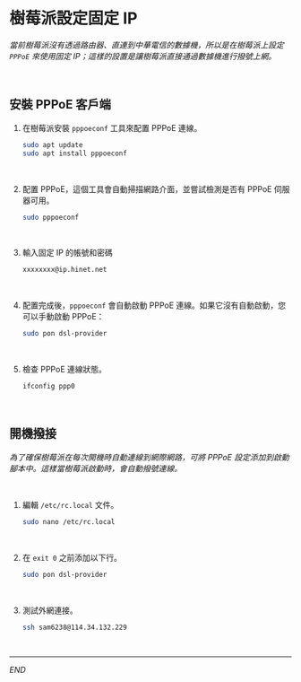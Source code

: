 # 樹莓派設定固定 IP

_當前樹莓派沒有透過路由器、直連到中華電信的數據機，所以是在樹莓派上設定 `PPPoE` 來使用固定 IP；這樣的設置是讓樹莓派直接通過數據機進行撥號上網。_

<br>

## 安裝 PPPoE 客戶端

1. 在樹莓派安裝 `pppoeconf` 工具來配置 PPPoE 連線。

    ```bash
    sudo apt update
    sudo apt install pppoeconf
    ```

<br>

2. 配置 PPPoE，這個工具會自動掃描網路介面，並嘗試檢測是否有 PPPoE 伺服器可用。

    ```bash
    sudo pppoeconf
    ```

<br>

3. 輸入固定 IP 的帳號和密碼

    ```bash
    xxxxxxxx@ip.hinet.net
    ```

<br>

4. 配置完成後，`pppoeconf` 會自動啟動 PPPoE 連線。如果它沒有自動啟動，您可以手動啟動 PPPoE：

    ```bash
    sudo pon dsl-provider
    ```

<br>

5. 檢查 PPPoE 連線狀態。

    ```bash
    ifconfig ppp0
    ```

<br>

## 開機撥接

_為了確保樹莓派在每次開機時自動連線到網際網路，可將 PPPoE 設定添加到啟動腳本中。這樣當樹莓派啟動時，會自動撥號連線。_

<br>

1. 編輯 `/etc/rc.local` 文件。

    ```bash
    sudo nano /etc/rc.local
    ```

<br>

2. 在 `exit 0` 之前添加以下行。

    ```bash
    sudo pon dsl-provider
    ```

<br>

3. 測試外網連接。

    ```bash
    ssh sam6238@114.34.132.229
    ```

<br>

___

_END_
